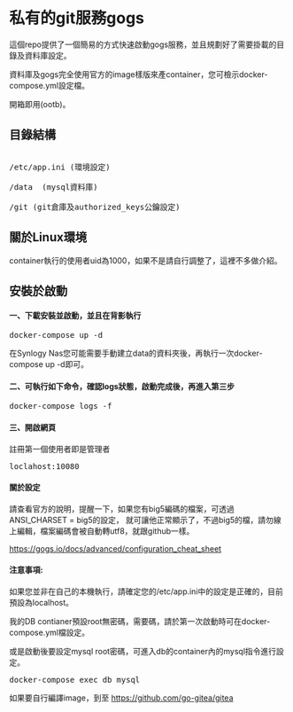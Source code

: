 # 私有的git服務gogs

這個repo提供了一個簡易的方式快速啟動gogs服務，並且規劃好了需要掛載的目錄及資料庫設定。

資料庫及gogs完全使用官方的image樣版來產container，您可檢示docker-compose.yml設定檔。

開箱即用(ootb)。

## 目錄結構
<pre>

/etc/app.ini (環境設定)

/data  (mysql資料庫)

/git (git倉庫及authorized_keys公鑰設定)
</pre>

## 關於Linux環境

container執行的使用者uid為1000，如果不是請自行調整了，這裡不多做介紹。

## 安裝於啟動
#### 一、下載安裝並啟動，並且在背影執行
<pre>
docker-compose up -d
</pre>

在Synlogy Nas您可能需要手動建立data的資料夾後，再執行一次docker-compose up -d即可。

#### 二、可執行如下命令，確認logs狀態，啟動完成後，再進入第三步
<pre>
docker-compose logs -f
</pre>


#### 三、開啟網頁

註冊第一個使用者即是管理者
<pre>
loclahost:10080
</pre>




#### 關於設定

請查看官方的說明，提醒一下，如果您有big5編碼的檔案，可透過ANSI_CHARSET = big5的設定，
就可讓他正常顯示了，不過big5的檔，請勿線上編輯，檔案編碼會被自動轉utf8，就跟github一樣。


https://gogs.io/docs/advanced/configuration_cheat_sheet

#### 注意事項:

如果您並非在自己的本機執行，請確定您的/etc/app.ini中的設定是正確的，目前預設為localhost。

我的DB contianer預設root無密碼，需要碼，請於第一次啟動時可在docker-compose.yml檔設定。

或是啟動後要設定mysql root密碼，可進入db的container內的mysql指令進行設定。
<pre>
docker-compose exec db mysql
</pre>



如果要自行編譯image，到至
https://github.com/go-gitea/gitea
